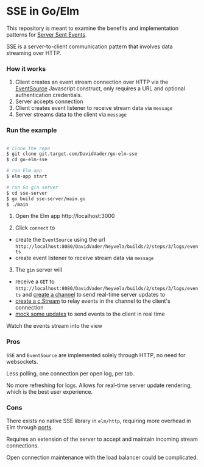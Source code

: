 # SSE in Go/Elm

This repository is meant to examine the benefits and implementation patterns for [Server Sent Events](https://medium.com/conectric-networks/a-look-at-server-sent-events-54a77f8d6ff7).

SSE is a server-to-client communication pattern that involves data streaming over HTTP. 

### How it works

1. Client creates an event stream connection over HTTP via the [EventSource](https://developer.mozilla.org/en-US/docs/Web/API/EventSource) Javascript construct, only requires a URL and optional authentication credentials.
1. Server accepts connection
1. Client creates event listener to receive stream data via `message`
1. Server streams data to the client via `message`

### Run the example

```bash

# clone the repo
$ git clone git.target.com/DavidVader/go-elm-sse
$ cd go-elm-sse

# run Elm app
$ elm-app start

# run Go gin server
$ cd sse-server
$ go build sse-server/main.go
$ ./main

```

1. Open the Elm app http://localhost:3000

2. Click `connect` to 

- create the `EventSource` using the url `http://localhost:8080/DavidVader/heyvela/builds/2/steps/3/logs/events`
- create event listener to receive stream data via `message`

3. The `gin` server will

- receive a `GET` to `http://localhost:8080/DavidVader/heyvela/builds/2/steps/3/logs/events` and [create a channel](https://git.target.com/DavidVader/go-elm-sse/blob/master/sse-server/main.go#L44-L47) to send real-time server updates to
- [create a c.Stream](https://git.target.com/DavidVader/go-elm-sse/blob/master/sse-server/main.go#L67-L80) to relay events in the channel to the client's connection
- [mock some updates](https://git.target.com/DavidVader/go-elm-sse/blob/master/sse-server/main.go#L49-L65) to send events to the client in real time

Watch the events stream into the view

### Pros

`SSE` and `EventSource` are implemented solely through HTTP, no need for websockets.

Less polling, one connection per open log, per tab.

No more refreshing for logs. Allows for real-time server update rendering, which is the best user experience.

### Cons

There exists no native SSE library in `elm/http`, requiring more overhead in Elm through [ports](https://guide.elm-lang.org/interop/ports.html).

Requires an extension of the server to accept and maintain incoming stream connections.

Open connection maintenance with the load balancer could be complicated.

